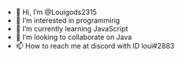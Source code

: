 - 👋 Hi, I’m @Louigods2315
- 👀 I’m interested in programming
- 🌱 I’m currently learning JavaScript
- 💞️ I’m looking to collaborate on Java
- 📫 How to reach me at discord with ID loui#2883 

<!---
Louigods2315/Louigods2315 is a ✨ special ✨ repository because its `README.md` (this file) appears on your GitHub profile.
You can click the Preview link to take a look at your changes.
--->

